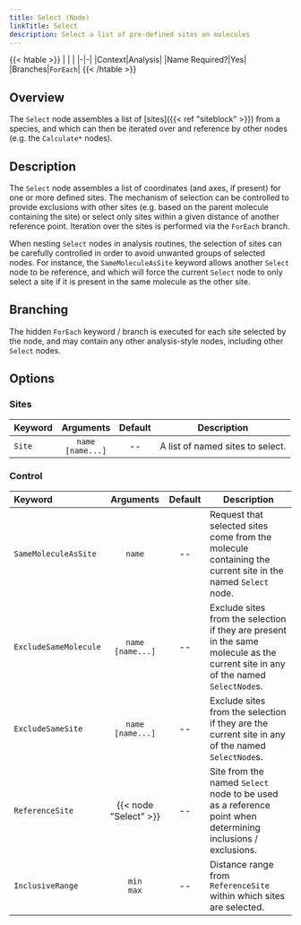 ```yaml
---
title: Select (Node)
linkTitle: Select
description: Select a list of pre-defined sites on molecules
---
```


{{< htable >}}
| | |
|-|-|
|Context|Analysis|
|Name Required?|Yes|
|Branches|`ForEach`|
{{< /htable >}}

## Overview

The `Select` node assembles a list of [sites]({{< ref "siteblock" >}}) from a species, and which can then be iterated over and reference by other nodes (e.g. the `Calculate*` nodes).

## Description

The `Select` node assembles a list of coordinates (and axes, if present) for one or more defined sites. The mechanism of selection can be controlled to provide exclusions with other sites (e.g. based on the parent molecule containing the site) or select only sites within a given distance of another reference point. Iteration over the sites is performed via the `ForEach` branch.

When nesting `Select` nodes in analysis routines, the selection of sites can be carefully controlled in order to avoid unwanted groups of selected nodes. For instance, the `SameMoleculeAsSite` keyword allows another `Select` node to be reference, and which will force the current `Select` node to only select a site if it is present in the same molecule as the other site.

## Branching

The hidden `ForEach` keyword / branch is executed for each site selected by the node, and may contain any other analysis-style nodes, including other `Select` nodes.

## Options

### Sites

|Keyword|Arguments|Default|Description|
|:------|:--:|:-----:|-----------|
|`Site`|`name`<br/>`[name...]`|--|A list of named sites to select.|

### Control

|Keyword|Arguments|Default|Description|
|:------|:--:|:-----:|-----------|
|`SameMoleculeAsSite`|`name`|--|Request that selected sites come from the molecule containing the current site in the named `Select` node.|
|`ExcludeSameMolecule`|`name`<br/>`[name...]`|--|Exclude sites from the selection if they are present in the same molecule as the current site in any of the named `SelectNode`s.|
|`ExcludeSameSite`|`name`<br/>`[name...]`|--|Exclude sites from the selection if they are the current site in any of the named `SelectNode`s.|
|`ReferenceSite`|{{< node "Select" >}}|--|Site from the named `Select` node to be used as a reference point when determining inclusions / exclusions.|
|`InclusiveRange`|`min`<br/>`max`|--|Distance range from `ReferenceSite` within which sites are selected.|
